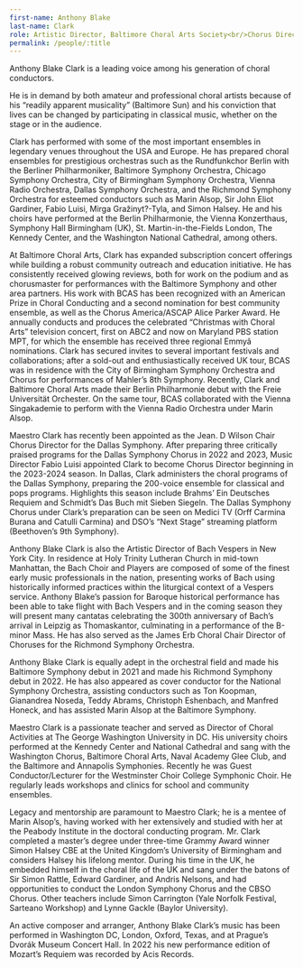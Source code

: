 ```yaml
---
first-name: Anthony Blake
last-name: Clark
role: Artistic Director, Baltimore Choral Arts Society<br/>Chorus Director, Dallas Symphony
permalink: /people/:title
---
```


Anthony Blake Clark is a leading voice among his generation of choral conductors.
 
He is in demand by both amateur and professional choral artists because of his “readily apparent musicality” (Baltimore Sun) and his conviction that lives can be changed by participating in classical music, whether on the stage or in the audience.
 
Clark has performed with some of the most important ensembles in legendary venues throughout the USA and Europe. He has prepared choral ensembles for prestigious orchestras such as the Rundfunkchor Berlin with the Berliner Philharmoniker, Baltimore Symphony Orchestra, Chicago Symphony Orchestra, City of Birmingham Symphony Orchestra, Vienna Radio Orchestra, Dallas Symphony Orchestra, and the Richmond Symphony Orchestra for esteemed conductors such as Marin Alsop, Sir John Eliot Gardiner, Fabio Luisi, Mirga Gražinyt?-Tyla, and Simon Halsey. He and his choirs have performed at the Berlin Philharmonie, the Vienna Konzerthaus, Symphony Hall Birmingham (UK), St. Martin-in-the-Fields London, The Kennedy Center, and the Washington National Cathedral, among others.
 
At Baltimore Choral Arts, Clark has expanded subscription concert offerings while building a robust community outreach and education initiative. He has consistently received glowing reviews, both for work on the podium and as chorusmaster for performances with the Baltimore Symphony and other area partners. His work with BCAS has been recognized with an American Prize in Choral Conducting and a second nomination for best community ensemble, as well as the Chorus America/ASCAP Alice Parker Award. He annually conducts and produces the celebrated “Christmas with Choral Arts” television concert, first on ABC2 and now on Maryland PBS station MPT, for which the ensemble has received three regional Emmyâ nominations. Clark has secured invites to several important festivals and collaborations; after a sold-out and enthusiastically received UK tour, BCAS was in residence with the City of Birmingham Symphony Orchestra and Chorus for performances of Mahler’s 8th Symphony. Recently, Clark and Baltimore Choral Arts made their Berlin Philharmonie debut with the Freie Universität Orchester. On the same tour, BCAS collaborated with the Vienna Singakademie to perform with the Vienna Radio Orchestra under Marin Alsop.

Maestro Clark has recently been appointed as the Jean. D Wilson Chair Chorus Director for the Dallas Symphony. After preparing three critically praised programs for the Dallas Symphony Chorus in 2022 and 2023, Music Director Fabio Luisi appointed Clark to become Chorus Director beginning in the 2023-2024 season. In Dallas, Clark administers the choral programs of the Dallas Symphony, preparing the 200-voice ensemble for classical and pops programs. Highlights this season include Brahms’ Ein Deutsches Requiem and Schmidt’s Das Buch mit Sieben Siegeln. The Dallas Symphony Chorus under Clark’s preparation can be seen on Medici TV (Orff Carmina Burana and Catulli Carmina) and DSO’s “Next Stage” streaming platform (Beethoven’s 9th Symphony).
 
Anthony Blake Clark is also the Artistic Director of Bach Vespers in New York City. In residence at Holy Trinity Lutheran Church in mid-town Manhattan, the Bach Choir and Players are composed of some of the finest early music professionals in the nation, presenting works of Bach using historically informed practices within the liturgical context of a Vespers service. Anthony Blake’s passion for Baroque historical performance has been able to take flight with Bach Vespers and in the coming season they will present many cantatas celebrating the 300th anniversary of Bach’s arrival in Leipzig as Thomaskantor, culminating in a performance of the B-minor Mass. He has also served as the James Erb Choral Chair Director of Choruses for the Richmond Symphony Orchestra.
 
Anthony Blake Clark is equally adept in the orchestral field and made his Baltimore Symphony debut in 2021 and made his Richmond Symphony debut in 2022. He has also appeared as cover conductor for the National Symphony Orchestra, assisting conductors such as Ton Koopman, Gianandrea Noseda, Teddy Abrams, Christoph Eshenbach, and Manfred Honeck, and has assisted Marin Alsop at the Baltimore Symphony.
 
Maestro Clark is a passionate teacher and served as Director of Choral Activities at The George Washington University in DC. His university choirs performed at the Kennedy Center and National Cathedral and sang with the Washington Chorus, Baltimore Choral Arts, Naval Academy Glee Club, and the Baltimore and Annapolis Symphonies. Recently he was Guest Conductor/Lecturer for the Westminster Choir College Symphonic Choir. He regularly leads workshops and clinics for school and community ensembles.
 
Legacy and mentorship are paramount to Maestro Clark; he is a mentee of Marin Alsop’s, having worked with her extensively and studied with her at the Peabody Institute in the doctoral conducting program. Mr. Clark completed a master’s degree under three-time Grammy Award winner Simon Halsey CBE at the United Kingdom’s University of Birmingham and considers Halsey his lifelong mentor. During his time in the UK, he embedded himself in the choral life of the UK and sang under the batons of Sir Simon Rattle, Edward Gardiner, and Andris Nelsons, and had opportunities to conduct the London Symphony Chorus and the CBSO Chorus. Other teachers include Simon Carrington (Yale Norfolk Festival, Sarteano Workshop) and Lynne Gackle (Baylor University).
 
An active composer and arranger, Anthony Blake Clark’s music has been performed in Washington DC, London, Oxford, Texas, and at Prague’s Dvorák Museum Concert Hall. In 2022 his new performance edition of Mozart’s Requiem was recorded by Acis Records.